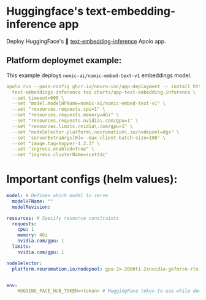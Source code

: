 # Huggingface's text-embedding-inference app

Deploy HuggingFace's 🤗 [text-embedding-inference](https://github.com/huggingface/text-embeddings-inference) Apolo app.

## Platform deploymet example:
This example deploys `nomic-ai/nomic-embed-text-v1` embeddings model.

```yaml
apolo run --pass-config ghcr.io/neuro-inc/app-deployment -- install https://github.com/neuro-inc/app-text-embeddings-inference \
  text-embeddings-inference tei charts/app-text-embedding-inference \
  --set timeout=600 \
  --set "model.modelHFName=nomic-ai/nomic-embed-text-v1" \
  --set "resources.requests.cpu=1" \
  --set "resources.requests.memory=4Gi" \
  --set "resources.requests.nvidia\.com/gpu=1" \
  --set "resources.limits.nvidia\.com/gpu=1" \
  --set "nodeSelector.platform\.neuromation\.io/nodepool=dgx" \
  --set 'serverExtraArgs[0]=--max-client-batch-size=100' \
  --set "image.tag=hopper-1.2.3" \
  --set "ingress.enabled=True" \
  --set "ingress.clusterName=scottdc"
```


# Important configs (helm values):
```yaml
model: # Defines which model to serve
  modelHFName: ""
  modelRevision:

resources: # Specify resource constraints
  requests:
    cpu: 1
    memory: 4Gi
    nvidia.com/gpu: 1
  limits:
    nvidia.com/gpu: 1

nodeSelector:
  platform.neuromation.io/nodepool: gpu-2x-2080ti-2xnvidia-geforce-rtx-2080ti   # Specify which nodepool to use


env:
    HUGGING_FACE_HUB_TOKEN=<token> # HuggingFace token to use while downloading the model
```
